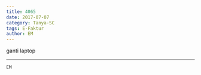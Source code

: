 ```yaml
---
title: 4065
date: 2017-07-07
category: Tanya-SC
tags: E-Faktur
author: EM
---
```


ganti laptop

---



`EM`
